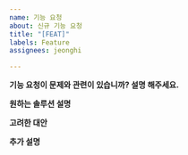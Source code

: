```yaml
---
name: 기능 요청
about: 신규 기능 요청
title: "[FEAT]"
labels: Feature
assignees: jeonghi

---
```


**기능 요청이 문제와 관련이 있습니까? 설명 해주세요.**

**원하는 솔루션 설명**

**고려한 대안**

**추가 설명**
